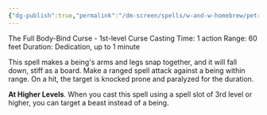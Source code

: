 ```yaml
---
{"dg-publish":true,"permalink":"/dm-screen/spells/w-and-w-homebrew/petrificus-totalus/"}
---
```


The Full Body-Bind Curse - 1st-level Curse 
Casting Time: 1 action 
Range: 60 feet 
Duration: Dedication, up to 1 minute 

This spell makes a being's arms and legs snap together, and it will fall down, stiff as a board. Make a ranged spell attack against a being within range. On a hit, the target is knocked prone and paralyzed for the duration. 

**At Higher Levels**. When you cast this spell using a spell slot of 3rd level or higher, you can target a beast instead of a being.